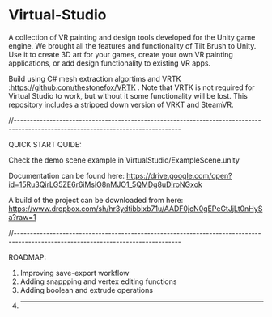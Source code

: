 # Virtual-Studio
A collection of VR painting and design tools developed for the Unity game engine. We brought all the features and functionality of Tilt Brush to Unity. Use it to create 3D art for your games, create your own VR painting applications, or add design functionality to existing VR apps.

Build using C# mesh extraction algortims and VRTK :https://github.com/thestonefox/VRTK . Note that VRTK is not required for Virtual Studio to work, but without it some functionality will be lost. This repository includes a stripped down version of VRKT and SteamVR.


//---------------------------------------------------------------------------------------------------------------------------------

QUICK START QUIDE:

Check the demo scene example in VirtualStudio/ExampleScene.unity 

Documentation can be found here: https://drive.google.com/open?id=15Ru3QirLG5ZE6r6iMsiO8nMJO1_5QMDg8uDlroNGxok

A build of the project can be downloaded from here: https://www.dropbox.com/sh/hr3ydtibbixb71u/AADF0jcN0gEPeGtJjLt0nHySa?raw=1

//---------------------------------------------------------------------------------------------------------------------------------


ROADMAP: 

1. Improving save-export workflow
2. Adding snappping and vertex editing functions
3. Adding boolean and extrude operations
4. ---


